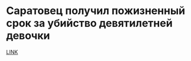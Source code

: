# Саратовец получил пожизненный срок за убийство девятилетней девочки



[LINK](https://varlamov.ru/4006398.html)